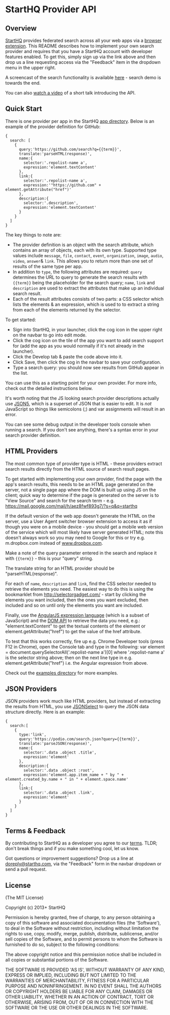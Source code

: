 # StartHQ Provider API

## Overview

[StartHQ](https://starthq.com) provides federated search across all your web apps via a [browser extension](https://starthq.com/ext). This README describes how to implement your own search provider and requires that you have a StartHQ account with developer features enabled. To get this, simply sign up via the link above and then drop us a line requesting access via the "Feedback" item in the dropdown menu in the upper right.

A screencast of the search functionality is available [here](https://www.dropbox.com/s/04rrwxuuvkzpyrp/starthq.mp4) - search demo is towards the end.

You can also [watch a video](https://www.youtube.com/watch?v=WFWxjSOQMVI) of a short talk introducing the API.

## Quick Start

There is one provider per app in the StartHQ [app directory](https://starthq.com/apps/). Below is an example of the provider definition for GitHub:


```
{
  search: [
    {
      query:'https://github.com/search?q={{term}}',
      translate:'parseHTML(response)',
      name:{
        selector:'.repolist-name a',
        expression:'element.textContent'
      },
      link:{
        selector:'.repolist-name a',
        expression:'"https://github.com" + element.getAttribute("href")'
      },
      description:{
        selector:'.description',
        expression:'element.textContent'
      }
    }
  ]
}
```

The key things to note are:

  - The provider definition is an object with the search attribute, which contains an array of objects, each with its own type. Supported type values include `message`, `file`, `contact`, `event`, `organization`, `image`, `audio`, `video`, `answer`& `link`. This allows you to return more than one set of results of the same type per app.
  - In addition to `type`, the following attributes are required: `query` determines the URL to query to generate the search results with `{{term}}` being the placeholder for the search query; `name`, `link` and `description` are used to extract the attributes that make up an individual search result.
  - Each of the result attributes consists of two parts: a CSS selector which lists the elements & an expression, which is used to to extract a string from each of the elements returned by the selector.

To get started:

  - Sign into StartHQ, in your launcher, click the cog icon in the upper right on the navbar to go into edit mode.
  - Click the cog icon on the tile of the app you want to add search support for (add the app as you would normally if it's not already in the launcher).
  - Click the Develop tab & paste the code above into it.
  - Click Save, then click the cog in the navbar to save your configuration.
  - Type a search query: you should now see results from GitHub appear in the list.

You can use this as a starting point for your own provider. For more info, check out the detailed instructions below.

It's worth noting that the JS looking search provider descriptions actually use [JSON5](https://github.com/aseemk/json5), which is a superset of JSON that is easier to edit. It is *not* JavaScript so things like semicolons (;) and var assignments will result in an error.

You can see some debug output in the developer tools console when running a search. If you don't see anything, there's a syntax error in your search provider definition. 

## HTML Providers

The most common type of provider type is HTML - these providers extract search results directly from the HTML source of search result pages.

To get started with implementing your own provider, find the page with the app's search results, this needs to be an HTML page generated on the server, not a single page app where the DOM is built up using JS on the client; quick way to determine if the page is generated on the server is to "View Source" and search for the search term - e.g. https://mail.google.com/mail/h/aez8fwf893g7/?s=q&q=starthq

If the default version of the web app doesn't generate the HTML on the server, use a User Agent switcher browser extension to access it as if though you were on a mobile device - you should get a mobile web version of the service which will most likely have server generated HTML; note this doesn't always work so you may need to Google for this or try e.g. m.dropbox.com instead of www.dropbox.com.

Make a note of the query parameter entered in the search and replace it with `{{term}}` - this is your "query" string.

The translate string for an HTML provider should be "parseHTML(response)".

For each of `name`, `description` and `link`, find the CSS selector needed to retrieve the elements you need. The easiest way to do this is using the bookmarklet from http://selectorgadget.com/ - start by clicking the elements you want included, then the ones you want excluded, then included and so on until only the elements you want are included.

Finally, use the [AngularJS expression language](http://docs.angularjs.org/guide/expression) (which is a subset of JavaScript) and the [DOM API](https://developer.mozilla.org/en-US/docs/Web/API/Node) to retrieve the data you need, e.g.: "element.textContent" to get the textual contents of the element or element.getAttribute("href") to get the value of the href attribute.

To test that this works correctly, fire up e.g. Chrome Developer tools (press F12 in Chrome), open the Console tab and type in the following: var element = document.querySelectorAll‎('.repolist-name a')[0] where '.repolist-name a' is the selector string above; then on the next line type in e.g. element.getAttribute("href") i.e. the Angular expression from above.

Check out the [examples directory](https://github.com/starthq/search/blob/master/examples) for more examples.

## JSON Providers

JSON providers work much like HTML providers, but instead of extracting the results from HTML, you use [JSONSelect](http://jsonselect.org/) to query the JSON data structure directly. Here is an example:

```
{
  search:[
    {
      type:'link',
      query:'https://podio.com/search.json?query={{term}}',
      translate:'parseJSON(response)',
      name:{
        selector:'.data .object .title',
        expression:'element'
      },
      description:{
        selector:'.data .object :root',
        expression:'element.app.item_name + " by " + element.created_by.name + " in " + element.space.name'
      },
      link:{
        selector:'.data .object .link',
        expression:'element'
      }
    }
  ]
}
```


## Terms & Feedback

By contributing to StartHQ as a developer you agree to our [terms](https://starthq.com/terms). TLDR; don't break things and if you make something cool, let us know.

Got questions or improvement suggestions? Drop us a line at doreply@starthq.com, via the "Feedback" form in the navbar dropdown or send a pull request.

## License

(The MIT License)

Copyright (c) 2013+ StartHQ

Permission is hereby granted, free of charge, to any person obtaining
a copy of this software and associated documentation files (the
'Software'), to deal in the Software without restriction, including
without limitation the rights to use, copy, modify, merge, publish,
distribute, sublicense, and/or sell copies of the Software, and to
permit persons to whom the Software is furnished to do so, subject to
the following conditions:

The above copyright notice and this permission notice shall be
included in all copies or substantial portions of the Software.

THE SOFTWARE IS PROVIDED 'AS IS', WITHOUT WARRANTY OF ANY KIND,
EXPRESS OR IMPLIED, INCLUDING BUT NOT LIMITED TO THE WARRANTIES OF
MERCHANTABILITY, FITNESS FOR A PARTICULAR PURPOSE AND NONINFRINGEMENT.
IN NO EVENT SHALL THE AUTHORS OR COPYRIGHT HOLDERS BE LIABLE FOR ANY
CLAIM, DAMAGES OR OTHER LIABILITY, WHETHER IN AN ACTION OF CONTRACT,
TORT OR OTHERWISE, ARISING FROM, OUT OF OR IN CONNECTION WITH THE
SOFTWARE OR THE USE OR OTHER DEALINGS IN THE SOFTWARE.
